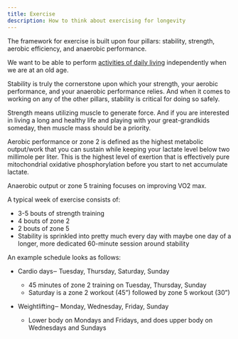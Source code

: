 ```yaml
---
title: Exercise
description: How to think about exercising for longevity
---
```


The framework for exercise is built upon four pillars: stability, strength, aerobic efficiency, and anaerobic performance.

We want to be able to perform [activities of daily living](https://en.wikipedia.org/wiki/Activities_of_daily_living) independently when we are at an old age.

Stability is truly the cornerstone upon which your strength, your aerobic performance, and your anaerobic performance relies. And when it comes to working on any of the other pillars, stability is critical for doing so safely.

Strength means utilizing muscle to generate force. And if you are interested in living a long and healthy life and playing with your great-grandkids someday, then muscle mass should be a priority.

Aerobic performance or zone 2 is defined as the highest metabolic output/work that you can sustain while keeping your lactate level below two millimole per liter. This is the highest level of exertion that is effectively pure mitochondrial oxidative phosphorylation before you start to net accumulate lactate.

Anaerobic output or zone 5 training focuses on improving VO2 max.

A typical week of exercise consists of:

- 3-5 bouts of strength training
- 4 bouts of zone 2
- 2 bouts of zone 5
- Stability is sprinkled into pretty much every day with maybe one day of a longer, more dedicated 60-minute session around stability

An example schedule looks as follows:

- Cardio days‒ Tuesday, Thursday, Saturday, Sunday

  - 45 minutes of zone 2 training on Tuesday, Thursday, Sunday
  - Saturday is a zone 2 workout (45”) followed by zone 5 workout (30”)

- Weightlifting‒ Monday, Wednesday, Friday, Sunday

  - Lower body on Mondays and Fridays, and does upper body on Wednesdays and Sundays

